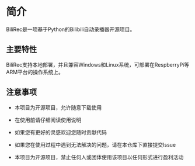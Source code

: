 # 简介

BiliRec是一项基于Python的Bilibili自动录播器开源项目。

## 主要特性

BiliRec支持本地部署，并且兼容Windows和Linux系统，可部署在RespberryPi等ARM平台的操作系统上。

## 注意事项

- 本项目为开源项目，允许随意下载使用
- 在使用前请仔细阅读使用说明
- 如果您有更好的灵感欢迎您随时贡献代码
- 如果您在使用过程中遇到无法解决的问题，请在本仓库下直接提交Issue

- 本项目为开源项目，禁止任何人或团体使用该项目以任何形式进行盈利活动

